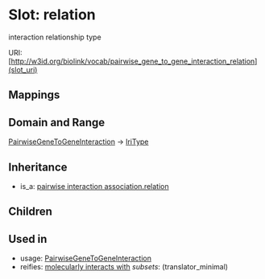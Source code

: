 # Slot: relation


interaction relationship type

URI: [http://w3id.org/biolink/vocab/pairwise_gene_to_gene_interaction_relation](slot_uri)
## Mappings

## Domain and Range

[PairwiseGeneToGeneInteraction](PairwiseGeneToGeneInteraction.md) -> [IriType](IriType.md)
## Inheritance

 *  is_a: [pairwise interaction association.relation](pairwise_interaction_association_relation.md)
## Children

## Used in

 *  usage: [PairwiseGeneToGeneInteraction](PairwiseGeneToGeneInteraction.md)
 *  reifies: [molecularly interacts with](molecularly_interacts_with.md) *subsets*: (translator_minimal)

